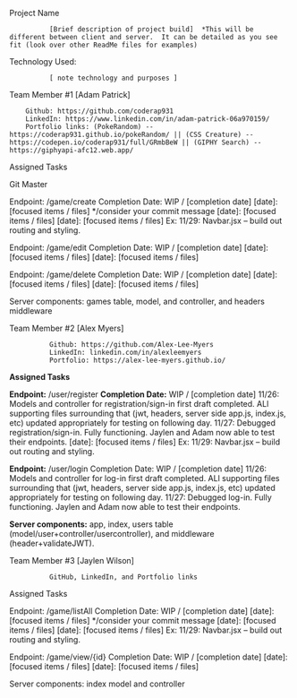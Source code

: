 Project Name

              [Brief description of project build]  *This will be different between client and server.  It can be detailed as you see fit (look over other ReadMe files for examples)

Technology Used:

              [ note technology and purposes ]

Team Member #1  [Adam Patrick]

        Github: https://github.com/coderap931
        LinkedIn: https://www.linkedin.com/in/adam-patrick-06a970159/
        Portfolio links: (PokeRandom) -- https://coderap931.github.io/pokeRandom/ || (CSS Creature) -- https://codepen.io/coderap931/full/GRmbBeW || (GIPHY Search) -- https://giphyapi-afc12.web.app/

Assigned Tasks

Git Master

Endpoint: /game/create
Completion Date: WIP / [completion date]
[date]: [focused items / files] */consider your commit message
[date]: [focused items / files]
[date]: [focused items / files]
Ex: 11/29: Navbar.jsx – build out routing and styling.

Endpoint: /game/edit
Completion Date: WIP / [completion date]
[date]: [focused items / files]
[date]: [focused items / files]

Endpoint: /game/delete
Completion Date: WIP / [completion date]
[date]: [focused items / files]
[date]: [focused items / files]

Server components: games table, model, and controller, and headers middleware
 

Team Member #2  [Alex Myers]

              Github: https://github.com/Alex-Lee-Myers
              LinkedIn: linkedin.com/in/alexleemyers
              Portfolio: https://alex-lee-myers.github.io/

**Assigned Tasks**

**Endpoint:** /user/register
**Completion Date:** WIP / [completion date]
11/26: Models and controller for registration/sign-in first draft completed. ALl supporting files surrounding that (jwt, headers, server side app.js, index.js, etc) updated appropriately for testing on following day. 
11/27: Debugged registration/sign-in. Fully functioning. Jaylen and Adam now able to test their endpoints. 
[date]: [focused items / files]
Ex: 11/29: Navbar.jsx – build out routing and styling.

**Endpoint:** /user/login
Completion Date: WIP / [completion date]
11/26: Models and controller for log-in first draft completed. ALl supporting files surrounding that (jwt, headers, server side app.js, index.js, etc) updated appropriately for testing on following day. 
11/27: Debugged log-in. Fully functioning. Jaylen and Adam now able to test their endpoints. 

**Server components:** app, index, users table (model/user+controller/usercontroller),  and middleware (header+validateJWT).
 

Team Member #3  [Jaylen Wilson]

              GitHub, LinkedIn, and Portfolio links

Assigned Tasks

Endpoint: /game/listAll
Completion Date: WIP / [completion date]
[date]: [focused items / files] */consider your commit message
[date]: [focused items / files]
[date]: [focused items / files]
Ex: 11/29: Navbar.jsx – build out routing and styling.

Endpoint: /game/view/{id}
Completion Date: WIP / [completion date]
[date]: [focused items / files]
[date]: [focused items / files]

Server components: index model and controller
